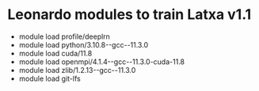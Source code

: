 # Leonardo modules to train Latxa v1.1
- module load profile/deeplrn
- module load python/3.10.8--gcc--11.3.0
- module load cuda/11.8
- module load openmpi/4.1.4--gcc--11.3.0-cuda-11.8
- module load zlib/1.2.13--gcc--11.3.0
- module load git-lfs
